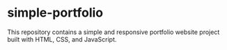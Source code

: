 ﻿# simple-portfolio
 This repository contains a simple and responsive portfolio website project built with HTML, CSS, and JavaScript.
